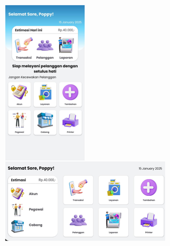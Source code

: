 <img src="https://github.com/poppyandarista/Laundry/blob/master/Laundry/app/src/main/res/drawable/potrait_laundry.jpg" alt="Preview Layout" width="250" />

<img src="https://github.com/poppyandarista/Laundry/blob/master/Laundry/app/src/main/res/drawable/land_laundry.jpg" alt="Preview Layout" height="250" />

